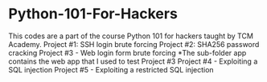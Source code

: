 # Python-101-For-Hackers
This codes are a part of the course Python 101 for hackers taught by TCM Academy.
Project #1: SSH login brute forcing
Project #2: SHA256 password cracking
Project #3 - Web login form brute forcing
*The sub-folder app contains the web app that I used to test Project #3
Project #4 - Exploiting a SQL injection
Project #5 - Exploiting a restricted SQL injection
